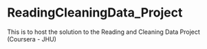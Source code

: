 # ReadingCleaningData_Project
This is to host the solution to the Reading and Cleaning Data Project (Coursera - JHU)
